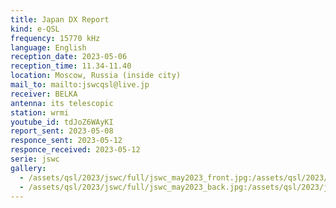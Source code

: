```yaml
---
title: Japan DX Report
kind: e-QSL
frequency: 15770 kHz
language: English
reception_date: 2023-05-06
reception_time: 11.34-11.40
location: Moscow, Russia (inside city)
mail_to: mailto:jswcqsl@live.jp
receiver: BELKA
antenna: its telescopic
station: wrmi
youtube_id: tdJoZ6WAyKI
report_sent: 2023-05-08
responce_sent: 2023-05-12
responce_received: 2023-05-12
serie: jswc
gallery:
  - /assets/qsl/2023/jswc/full/jswc_may2023_front.jpg:/assets/qsl/2023/jswc/small/jswc_may2023_front.jpg
  - /assets/qsl/2023/jswc/full/jswc_may2023_back.jpg:/assets/qsl/2023/jswc/small/jswc_may2023_back.jpg
---
```

